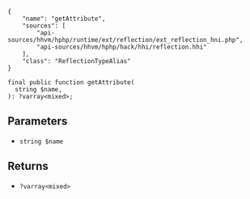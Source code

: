 ``` yamlmeta
{
    "name": "getAttribute",
    "sources": [
        "api-sources/hhvm/hphp/runtime/ext/reflection/ext_reflection_hni.php",
        "api-sources/hhvm/hphp/hack/hhi/reflection.hhi"
    ],
    "class": "ReflectionTypeAlias"
}
```




``` Hack
final public function getAttribute(
  string $name,
): ?varray<mixed>;
```




## Parameters




+ ` string $name `




## Returns




* ` ?varray<mixed> `
<!-- HHAPIDOC -->
